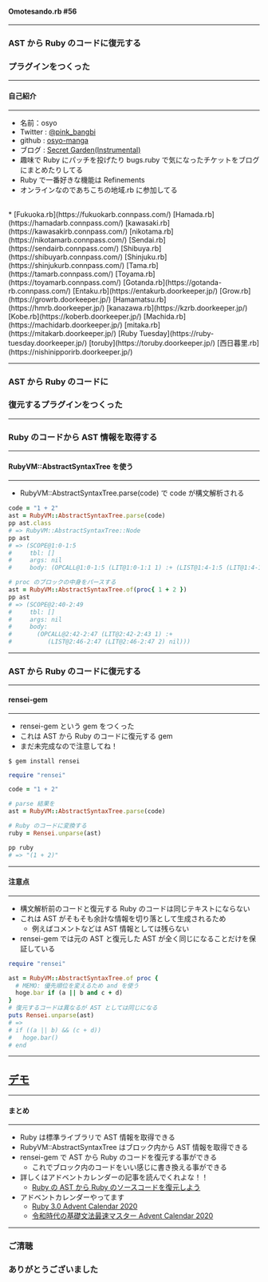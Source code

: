 #### Omotesando.rb #56
- - -

### AST から Ruby のコードに復元する
### プラグインをつくった

---

#### 自己紹介
- - -

* 名前：osyo
* Twitter : [@pink_bangbi](https://twitter.com/pink_bangbi)
* github  : [osyo-manga](https://github.com/osyo-manga)
* ブログ  : [Secret Garden(Instrumental)](http://secret-garden.hatenablog.com)
* 趣味で Ruby にパッチを投げたり bugs.ruby で気になったチケットをブログにまとめたりしてる
* Ruby で一番好きな機能は Refinements
* オンラインなのであちこちの地域.rb に参加してる
<br>
   * [Fukuoka.rb](https://fukuokarb.connpass.com/)
[Hamada.rb](https://hamadarb.connpass.com/)
[kawasaki.rb](https://kawasakirb.connpass.com/)
[nikotama.rb](https://nikotamarb.connpass.com/)
[Sendai.rb](https://sendairb.connpass.com/)
[Shibuya.rb](https://shibuyarb.connpass.com/)
[Shinjuku.rb](https://shinjukurb.connpass.com/)
[Tama.rb](https://tamarb.connpass.com/)
[Toyama.rb](https://toyamarb.connpass.com/)
[Gotanda.rb](https://gotanda-rb.connpass.com/)
[Entaku.rb](https://entakurb.doorkeeper.jp/)
[Grow.rb](https://growrb.doorkeeper.jp/)
[Hamamatsu.rb](https://hmrb.doorkeeper.jp/)
[kanazawa.rb](https://kzrb.doorkeeper.jp/)
[Kobe.rb](https://koberb.doorkeeper.jp/)
[Machida.rb](https://machidarb.doorkeeper.jp/)
[mitaka.rb](https://mitakarb.doorkeeper.jp/)
[Ruby Tuesday](https://ruby-tuesday.doorkeeper.jp/)
[toruby](https://toruby.doorkeeper.jp/)
[西日暮里.rb](https://nishinipporirb.doorkeeper.jp/)
<br>

---

### AST から Ruby のコードに
### 復元するプラグインをつくった

---

### Ruby のコードから AST 情報を取得する

---

#### RubyVM::AbstractSyntaxTree を使う
- - -

* RubyVM::AbstractSyntaxTree.parse(code) で code が構文解析される

```ruby
code = "1 + 2"
ast = RubyVM::AbstractSyntaxTree.parse(code)
pp ast.class
# => RubyVM::AbstractSyntaxTree::Node
pp ast
# => (SCOPE@1:0-1:5
#     tbl: []
#     args: nil
#     body: (OPCALL@1:0-1:5 (LIT@1:0-1:1 1) :+ (LIST@1:4-1:5 (LIT@1:4-1:5 2) nil)))
```

```ruby
# proc のブロックの中身をパースする
ast = RubyVM::AbstractSyntaxTree.of(proc{ 1 + 2 })
pp ast
# => (SCOPE@2:40-2:49
#     tbl: []
#     args: nil
#     body:
#       (OPCALL@2:42-2:47 (LIT@2:42-2:43 1) :+
#          (LIST@2:46-2:47 (LIT@2:46-2:47 2) nil)))
```
<!-- .element: class="fragment" -->

---

### AST から Ruby のコードに復元する

---

#### rensei-gem
- - -

* rensei-gem という gem をつくった
* これは AST から Ruby のコードに復元する gem
* まだ未完成なので注意してね！

```
$ gem install rensei
```

```ruby
require "rensei"

code = "1 + 2"

# parse 結果を
ast = RubyVM::AbstractSyntaxTree.parse(code)

# Ruby のコードに変換する
ruby = Rensei.unparse(ast)

pp ruby
# => "(1 + 2)"
```

---

#### 注意点
- - -

* 構文解析前のコードと復元する Ruby のコードは同じテキストにならない
* これは AST がそもそも余計な情報を切り落として生成されるため
    * 例えばコメントなどは AST 情報としては残らない
* rensei-gem では元の AST と復元した AST が全く同じになることだけを保証している

```ruby
require "rensei"

ast = RubyVM::AbstractSyntaxTree.of proc {
  # MEMO: 優先順位を変えるため and を使う
  hoge.bar if (a || b and c + d)
}
# 復元するコードは異なるが AST としては同じになる
puts Rensei.unparse(ast)
# =>
# if ((a || b) && (c + d))
#   hoge.bar()
# end
```


---

## [デモ](https://github.com/osyo-manga/slide-omotesandorb-57-rensei-gem/blob/b7a16c2d282936acd071651d38de2164faa66068/codes/bocchi.rb)

---

#### まとめ
- - -

* Ruby は標準ライブラリで AST 情報を取得できる
* RubyVM::AbstractSyntaxTree はブロック内から AST 情報を取得できる
* rensei-gem で AST から Ruby のコードを復元する事ができる
    * これでブロック内のコードをいい感じに書き換える事ができる
* 詳しくはアドベントカレンダーの記事を読んでくれよな！！
    * [Ruby の AST から Ruby のソースコードを復元しよう](https://secret-garden.hatenablog.com/entry/2020/12/01/093316)
* アドベントカレンダーやってます
    * [Ruby 3.0 Advent Calendar 2020](https://qiita.com/advent-calendar/2020/ruby3)
    * [令和時代の基礎文法最速マスター Advent Calendar 2020](https://qiita.com/advent-calendar/2020/reiwa_saisoku)


---

### ご清聴
### ありがとうございました

